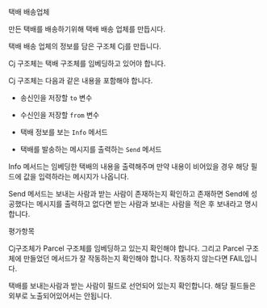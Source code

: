 택배 배송업체

만든 택배를 배송하기위해 택배 배송 업체를 만듭시다.

택배 배송 업체의 정보를 담은 구조체 Cj를 만듭니다.

Cj 구조체는 택배 구조체를 임베딩하고 있어야 합니다.

Cj 구조체는 다음과 같은 내용을 포함해야 합니다.

- 송신인을 저장할 `to` 변수

- 수신인을 저장할 `from` 변수

- 택배 정보를 보는 `Info` 메서드

- 택배를 발송하는 메시지를 출력하는 `Send` 메서드

Info 메서드는 임베딩한 택배의 내용을 출력해주며 만약 내용이 비어있을 경우 해당 필드에 값을 입력하라는 메시지가 나옵니다.

Send 메서드는 보내는 사람과 받는 사람이 존재하는지 확인하고 존재하면 Send에 성공했다는 메시지를 출력하고 없다면 받는 사람과 보내는 사람을 적은 후 보내라고 명시합니다.

평가항목

Cj구조체가 Parcel 구조체를 임베딩하고 있는지 확인해야 합니다. 그리고 Parcel 구조체에 만들었던 메서드가 잘 작동하는지 확인해야 합니다. 작동하지 않는다면 FAIL입니다.

택배를 보내는사람과 받는 사람이 필드로 선언되어 있는지 확인합니다. 해당 필드들은 외부로 노출되어있어서는 안됩니다.


